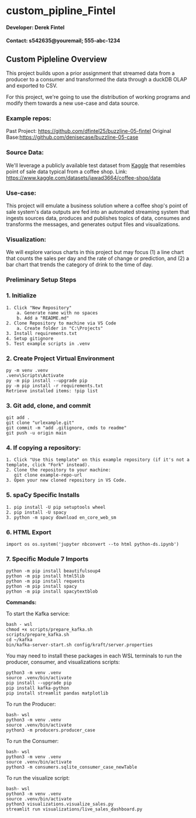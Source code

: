 # custom_pipline_Fintel
#### Developer: Derek Fintel
#### Contact: s542635@youremail; 555-abc-1234

## Custom Pipleline Overview
This project builds upon a prior assignment that streamed data from a producer to a consumer and transformed the data through a duckDB OLAP and exported to CSV. 

For this project, we're going to use the distribution of working programs and modify them towards a new use-case and data source. 

### Example repos:
Past Project: https://github.com/dfintel25/buzzline-05-fintel
Original Base:https://github.com/denisecase/buzzline-05-case

### Source Data:
We'll leverage a publicly available test dataset from [Kaggle](https://www.kaggle.com/) that resembles point of sale data typical from a coffee shop. 
Link: https://www.kaggle.com/datasets/jawad3664/coffee-shop/data

### Use-case:
This project will emulate a business solution where a coffee shop's point of sale system's data outputs are fed into an automated streaming system that ingests sources data, produces and publishes topics of data, consumes and transforms the messages, and generates output files and visualizations. 

### Visualization:
We will explore various charts in this project but may focus (1) a line chart that counts the sales per day and the rate of change or prediction, and (2) a bar chart that trends the category of drink to the time of day. 

### Preliminary Setup Steps
### 1. Initialize
```
1. Click "New Repository"
    a. Generate name with no spaces
    b. Add a "README.md"
2. Clone Repository to machine via VS Code
    a. Create folder in "C:\Projects"
3. Install requirements.txt
4. Setup gitignore
5. Test example scripts in .venv
```
### 2. Create Project Virtual Environment
```
py -m venv .venv
.venv\Scripts\Activate
py -m pip install --upgrade pip 
py -m pip install -r requirements.txt
Retrieve installed items: !pip list
```
### 3. Git add, clone, and commit
```
git add .
git clone "urlexample.git"
git commit -m "add .gitignore, cmds to readme"
git push -u origin main
```
### 4. If copying a repository:
```
1. Click "Use this template" on this example repository (if it's not a template, click "Fork" instead).
2. Clone the repository to your machine:
   git clone example-repo-url
3. Open your new cloned repository in VS Code.
```
### 5. spaCy Specific Installs
```
1. pip install -U pip setuptools wheel
2. pip install -U spacy
3. python -m spacy download en_core_web_sm
```
### 6. HTML Export
```
import os os.system('jupyter nbconvert --to html python-ds.ipynb')
```
### 7. Specific Module 7 Imports
```
python -m pip install beautifulsoup4
python -m pip install html5lib
python -m pip install requests
python -m pip install spacy
python -m pip install spacytextblob

```
**Commands:**

To start the Kafka service:
```
bash - wsl
chmod +x scripts/prepare_kafka.sh
scripts/prepare_kafka.sh
cd ~/kafka
bin/kafka-server-start.sh config/kraft/server.properties
```
You may need to install these packages in each WSL terminals to run the producer, consumer, and visualizations scripts:
```
python3 -m venv .venv
source .venv/bin/activate
pip install --upgrade pip
pip install kafka-python
pip install streamlit pandas matplotlib
```
To run the Producer:
```
bash- wsl
python3 -m venv .venv
source .venv/bin/activate
python3 -m producers.producer_case
```
To run the Consumer:
```
bash- wsl
python3 -m venv .venv
source .venv/bin/activate
python3 -m consumers.sqlite_consumer_case_newTable
```

To run the visualize script:
```
bash- wsl
python3 -m venv .venv
source .venv/bin/activate
python3 visualizations.visualize_sales.py
streamlit run visualizations/live_sales_dashboard.py
```